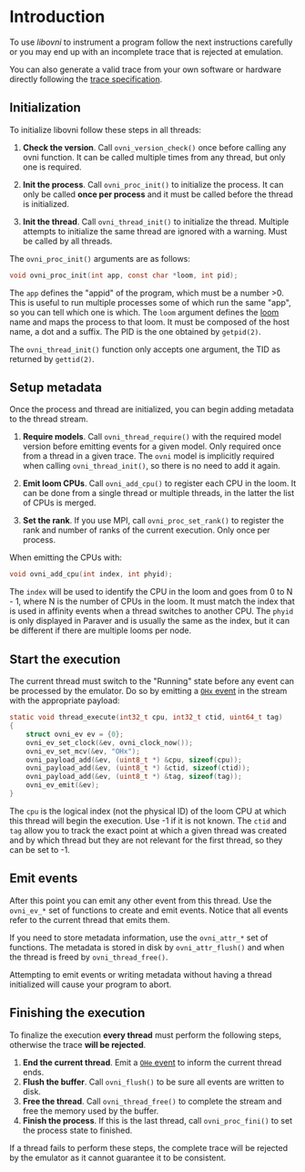 # Introduction

To use *libovni* to instrument a program follow the next instructions
carefully or you may end up with an incomplete trace that is rejected at
emulation.

You can also generate a valid trace from your own software or hardware
directly following the [trace specification](trace_spec.md).

## Initialization

To initialize libovni follow these steps in all threads:

1. **Check the version**. Call `ovni_version_check()` once before calling any
   ovni function. It can be called multiple times from any thread, but only one
   is required.

2. **Init the process**. Call `ovni_proc_init()` to initialize the process. It
   can only be called **once per process** and it must be called before the
   thread is initialized.

3. **Init the thread**. Call `ovni_thread_init()` to initialize the thread.
   Multiple attempts to initialize the same thread are ignored with a warning.
   Must be called by all threads.

The `ovni_proc_init()` arguments are as follows:

```c
void ovni_proc_init(int app, const char *loom, int pid);
```

The `app` defines the "appid" of the program, which must be a number >0. This is
useful to run multiple processes some of which run the same "app", so you can
tell which one is which. The `loom` argument defines the
[loom](../concepts/part-model.md#loom) name and maps the process to that
loom. It must be composed of the host name, a dot and a suffix. The PID is the
one obtained by `getpid(2)`.

The `ovni_thread_init()` function only accepts one argument, the TID as returned
by `gettid(2)`.

## Setup metadata

Once the process and thread are initialized, you can begin adding metadata to
the thread stream.

1. **Require models**. Call `ovni_thread_require()` with the required model
   version before emitting events for a given model. Only required once from a
   thread in a given trace. The `ovni` model is implicitly required when calling
   `ovni_thread_init()`, so there is no need to add it again.

2. **Emit loom CPUs**. Call `ovni_add_cpu()` to register each CPU in the loom. It can
   be done from a single thread or multiple threads, in the latter the list of
   CPUs is merged.

3. **Set the rank**. If you use MPI, call `ovni_proc_set_rank()` to register the
   rank and number of ranks of the current execution. Only once per process.

When emitting the CPUs with:

```c
void ovni_add_cpu(int index, int phyid);
```

The `index` will be used to identify the CPU in the loom and goes from 0 to N -
1, where N is the number of CPUs in the loom. It must match the index that is
used in affinity events when a thread switches to another CPU. The `phyid` is
only displayed in Paraver and is usually the same as the index, but it can be
different if there are multiple looms per node.

## Start the execution

The current thread must switch to the "Running" state before any event can be
processed by the emulator. Do so by emitting a [`OHx`
event](../emulation/events.md#OHx) in the stream with the appropriate payload:

```c
static void thread_execute(int32_t cpu, int32_t ctid, uint64_t tag)
{
    struct ovni_ev ev = {0};
    ovni_ev_set_clock(&ev, ovni_clock_now());
    ovni_ev_set_mcv(&ev, "OHx");
    ovni_payload_add(&ev, (uint8_t *) &cpu, sizeof(cpu));
    ovni_payload_add(&ev, (uint8_t *) &ctid, sizeof(ctid));
    ovni_payload_add(&ev, (uint8_t *) &tag, sizeof(tag));
    ovni_ev_emit(&ev);
}
```

The `cpu` is the logical index (not the physical ID) of the loom CPU at which
this thread will begin the execution. Use -1 if it is not known. The `ctid` and
`tag` allow you to track the exact point at which a given thread was created and
by which thread but they are not relevant for the first thread, so they can be
set to -1.

## Emit events

After this point you can emit any other event from this thread. Use the
`ovni_ev_*` set of functions to create and emit events. Notice that all events
refer to the current thread that emits them.

If you need to store metadata information, use the `ovni_attr_*` set of
functions. The metadata is stored in disk by `ovni_attr_flush()` and when the
thread is freed by `ovni_thread_free()`.

Attempting to emit events or writing metadata without having a thread
initialized will cause your program to abort.

## Finishing the execution

To finalize the execution **every thread** must perform the following steps,
otherwise the trace **will be rejected**.

1. **End the current thread**. Emit a [`OHe` event](../emulation/events.md#OHe) to inform the current thread ends.
2. **Flush the buffer**. Call `ovni_flush()` to be sure all events are written
   to disk.
3. **Free the thread**. Call `ovni_thread_free()` to complete the stream and
   free the memory used by the buffer.
4. **Finish the process**. If this is the last thread, call `ovni_proc_fini()`
   to set the process state to finished.

If a thread fails to perform these steps, the complete trace will be rejected by
the emulator as it cannot guarantee it to be consistent.
